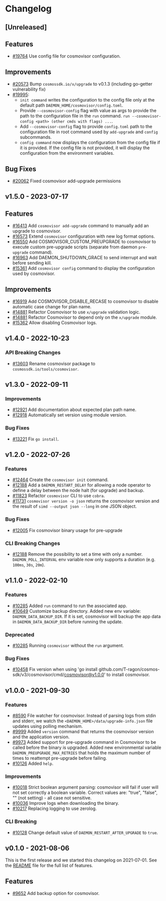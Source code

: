 <!--
Guiding Principles:

Changelogs are for humans, not machines.
There should be an entry for every single version.
The same types of changes should be grouped.
Versions and sections should be linkable.
The latest version comes first.
The release date of each version is displayed.
Mention whether you follow Semantic Versioning.

Usage:

Change log entries are to be added to the Unreleased section under the
appropriate stanza (see below). Each entry should ideally include a tag and
the Github issue reference in the following format:

* (<tag>) \#<issue-number> message

The issue numbers will later be link-ified during the release process so you do
not have to worry about including a link manually, but you can if you wish.

Types of changes (Stanzas):

"Features" for new features.
"Improvements" for changes in existing functionality.
"Deprecated" for soon-to-be removed features.
"Bug Fixes" for any bug fixes.
"Client Breaking" for breaking Protobuf, gRPC and REST routes used by end-users.
"CLI Breaking" for breaking CLI commands.
"API Breaking" for breaking exported APIs used by developers building on SDK.
Ref: https://keepachangelog.com/en/1.0.0/
-->

# Changelog

## [Unreleased]

## Features

* [#19764](https://github.com/T-ragon/cosmos-sdk/v3/issues/19764) Use config file for cosmovisor configuration.

## Improvements

* [#20573](https://github.com/T-ragon/cosmos-sdk/v3/pull/20573) Bump `cosmossdk.io/x/upgrade` to v0.1.3 (including go-getter vulnerability fix)
* [#19995](https://github.com/T-ragon/cosmos-sdk/v3/pull/19995):
    * `init command` writes the configuration to the config file only at the default path `DAEMON_HOME/cosmovisor/config.toml`.
    * Provide `--cosmovisor-config` flag with value as args to provide the path to the configuration file in the `run` command. `run --cosmovisor-config <path> (other cmds with flags) ...`.
    * Add `--cosmovisor-config` flag to provide `config.toml` path to the configuration file in root command used by `add-upgrade` and `config` subcommands.
    * `config command` now displays the configuration from the config file if it is provided. If the config file is not provided, it will display the configuration from the environment variables.

## Bug Fixes

* [#20062](https://github.com/T-ragon/cosmos-sdk/v3/pull/20062) Fixed cosmovisor add-upgrade permissions

## v1.5.0 - 2023-07-17

## Features

* [#16413](https://github.com/T-ragon/cosmos-sdk/v3/issues/16413) Add `cosmovisor add-upgrade` command to manually add an upgrade to cosmovisor.
* [#16573](https://github.com/T-ragon/cosmos-sdk/v3/pull/16573) Extend `cosmovisor` configuration with new log format options.
* [#16550](https://github.com/T-ragon/cosmos-sdk/v3/pull/16550) Add COSMOVISOR_CUSTOM_PREUPGRADE to cosmovisor to execute custom pre-upgrade scripts (separate from daemon `pre-upgrade` command).
* [#16963](https://github.com/T-ragon/cosmos-sdk/v3/pull/16963) Add DAEMON_SHUTDOWN_GRACE to send interrupt and wait before sending kill.
* [#15361](https://github.com/T-ragon/cosmos-sdk/v3/pull/15361) Add `cosmovisor config` command to display the configuration used by cosmovisor.

## Improvements

* [#16919](https://github.com/T-ragon/cosmos-sdk/v3/pull/16919) Add COSMOVISOR_DISABLE_RECASE to cosmovisor to disable automatic case change for plan name.
* [#14881](https://github.com/T-ragon/cosmos-sdk/v3/pull/14881) Refactor Cosmovisor to use `x/upgrade` validation logic.
* [#14881](https://github.com/T-ragon/cosmos-sdk/v3/pull/14881) Refactor Cosmovisor to depend only on the `x/upgrade` module.
* [#15362](https://github.com/T-ragon/cosmos-sdk/v3/pull/15362) Allow disabling Cosmovisor logs.

## v1.4.0 - 2022-10-23

### API Breaking Changes

* [#13603](https://github.com/cosmos-sdk/pull/13603) Rename cosmovisor package to `cosmossdk.io/tools/cosmovisor`.

## v1.3.0 - 2022-09-11

### Improvements

* [#12921](https://github.com/T-ragon/cosmos-sdk/v3/pull/12918) Add documentation about expected plan path name.
* [#12918](https://github.com/T-ragon/cosmos-sdk/v3/pull/12918) Automatically set version using module version.

### Bug Fixes

* [#13221](https://github.com/T-ragon/cosmos-sdk/v3/pull/13221) Fix `go install`.

## v1.2.0 - 2022-07-26

### Features

* [\#12464](https://github.com/T-ragon/cosmos-sdk/v3/pull/12464) Create the `cosmovisor init` command.
* [\#12188](https://github.com/T-ragon/cosmos-sdk/v3/pull/12188) Add a `DAEMON_RESTART_DELAY` for allowing a node operator to define a delay between the node halt (for upgrade) and backup.
* [\#11823](https://github.com/T-ragon/cosmos-sdk/v3/pull/11823) Refactor `cosmovisor` CLI to use `cobra`.
* [\#11731](https://github.com/T-ragon/cosmos-sdk/v3/pull/11731) `cosmovisor version -o json` returns the cosmovisor version and the result of `simd --output json --long` in one JSON object.

### Bug Fixes

* [\#12005](https://github.com/T-ragon/cosmos-sdk/v3/pull/12005) Fix cosmovisor binary usage for pre-upgrade

### CLI Breaking Changes

* [\#12188](https://github.com/T-ragon/cosmos-sdk/v3/pull/12188) Remove the possibility to set a time with only a number. `DAEMON_POLL_INTERVAL` env variable now only supports a duration (e.g. `100ms`, `30s`, `20m`).

## v1.1.0 - 2022-02-10

### Features

* [\#10285](https://github.com/T-ragon/cosmos-sdk/v3/pull/10316) Added `run` command to run the associated app.
* [\#10649](https://github.com/T-ragon/cosmos-sdk/v3/pull/10649) Customize backup directory. Added new env variable: `DAEMON_DATA_BACKUP_DIR`. If it is set, cosmovisor will backup the app data in `DAEMON_DATA_BACKUP_DIR` before running the update.

### Deprecated

* [\#10285](https://github.com/T-ragon/cosmos-sdk/v3/pull/10316) Running `cosmovisor` without the `run` argument.

### Bug Fixes

* [\#10458](https://github.com/T-ragon/cosmos-sdk/v3/pull/10458) Fix version when using 'go install github.com/T-ragon/cosmos-sdk/v3/cosmovisor/cmd/cosmovisor@v1.0.0' to install cosmovisor.

## v1.0.0 - 2021-09-30

### Features

* [\#8590](https://github.com/T-ragon/cosmos-sdk/v3/pull/8590) File watcher for cosmovisor. Instead of parsing logs from stdin and stderr, we watch the `<DAEMON_HOME>/data/upgrade-info.json` file updates using polling mechanism.
* [\#9999](https://github.com/T-ragon/cosmos-sdk/v3/pull/10103) Added `version` command that returns the cosmovisor version and the application version.
* [\#9973](https://github.com/T-ragon/cosmos-sdk/v3/pull/10056) Added support for pre-upgrade command in Cosmovisor to be called before the binary is upgraded. Added new environmental variable `DAEMON_PREUPGRADE_MAX_RETRIES` that holds the maximum number of times to reattempt pre-upgrade before failing.
* [\#10126](https://github.com/T-ragon/cosmos-sdk/v3/pull/10229) Added `help`.

### Improvements

* [\#10018](https://github.com/T-ragon/cosmos-sdk/v3/pull/10018) Strict boolean argument parsing: cosmovisor will fail if user will not set correctly a boolean variable. Correct values are: "true", "false", "" (not setting) - all case not sensitive.
* [\#10036](https://github.com/T-ragon/cosmos-sdk/v3/pull/10036) Improve logs when downloading the binary.
* [\#10217](https://github.com/T-ragon/cosmos-sdk/v3/pull/10217) Replacing logging to use zerolog.

### CLI Breaking

* [\#10128](https://github.com/T-ragon/cosmos-sdk/v3/pull/10128) Change default value of `DAEMON_RESTART_AFTER_UPGRADE` to `true`.

## v0.1.0 - 2021-08-06

This is the first release and we started this changelog on 2021-07-01. See the [README](https://github.com/T-ragon/cosmos-sdk/v3/blob/release/cosmovisor/v0.1.x/cosmovisor/CHANGELOG.md) file for the full list of features.

## Features

* [\#9652](https://github.com/T-ragon/cosmos-sdk/v3/pull/9652) Add backup option for cosmovisor.

